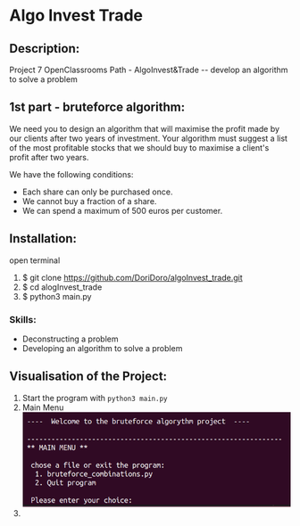 # Algo Invest Trade

## Description:
Project 7 OpenClassrooms Path - AlgoInvest&amp;Trade -- develop an algorithm to solve a problem


## 1st part - bruteforce algorithm:
We need you to design an algorithm that will maximise the profit made by our clients after two years 
of investment. Your algorithm must suggest a list of the most profitable stocks that we should buy 
to maximise a client's profit after two years.

We have the following conditions:
- Each share can only be purchased once.
- We cannot buy a fraction of a share.
- We can spend a maximum of 500 euros per customer.


## Installation: 
open terminal
1. $ git clone https://github.com/DoriDoro/algoInvest_trade.git
2. $ cd alogInvest_trade
3. $ python3 main.py

### Skills:
- Deconstructing a problem
- Developing an algorithm to solve a problem


## Visualisation of the Project:
1. Start the program with `python3 main.py`
2. Main Menu
![Main Menu](/images/MainMenu.png)
3. 
